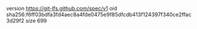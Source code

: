 version https://git-lfs.github.com/spec/v1
oid sha256:f6ff03bdfa3fd4aec8a4fde0475e9f85dfcdb413f124397f340ce2ffac3d29f2
size 699
